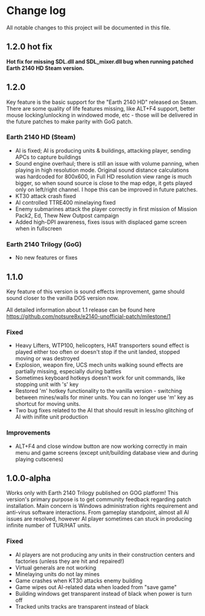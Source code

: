 # Change log

All notable changes to this project will be documented in this file.

## 1.2.0 hot fix

**Hot fix for missing SDL.dll and SDL_mixer.dll bug when running patched Earth 2140 HD Steam version.**

## 1.2.0

Key feature is the basic support for the "Earth 2140 HD" released on Steam. There are some quality of life features missing, like ALT+F4 support, better mouse locking/unlocking in windowed mode, etc - those will be delivered in the future patches to make parity with GoG patch.

### Earth 2140 HD (Steam)
- AI is fixed; AI is producing units & buildings, attacking player, sending APCs to capture buildings
- Sound engine overhaul; there is still an issue with volume panning, when playing in high resolution mode. Original sound distance calculations was hardcoded for 800x600,  in Full HD resolution view range is much bigger, so when sound source is close to the map edge, it gets played only on left/right channel. I hope this can be improved in future patches.
- KT30 attack crash fixed
- AI controlled TTRE400 minelaying fixed
- Enemy submarines attack the player correctly in first mission of Mission Pack2, Ed, Thew New Outpost campaign
- Added high-DPI awareness, fixes issus with displaced game screen when in fullscreen

### Earth 2140 Trilogy (GoG)
- No new features or fixes

## 1.1.0

Key feature of this version is sound effects improvement, game should sound closer to the vanilla DOS version now. 

All detailed information about 1.1 release can be found here https://github.com/notsure8x/e2140-unofficial-patch/milestone/1

### Fixed
- Heavy Lifters, WTP100, helicopters, HAT transporters sound effect is played either too often or doesn't stop if the unit landed, stopped moving or was destroyed
- Explosion, weapon fire, UCS mech units walking sound effects are partially missing, especially during battles
- Sometimes keyboard hotkeys doesn't work for unit commands, like stopping unit with 's' key
- Restored 'm' hotkey functionality to the vanilla version - switching between mines/walls for miner units. You can no longer use 'm' key as shortcut for moving units.
- Two bug fixes related to the AI that should result in less/no glitching of AI with inifite unit production

### Improvements
- ALT+F4 and close window button are now working correctly in main menu and game screens (except unit/building database view and during playing cutscenes)

## 1.0.0-alpha

Works only with Earth 2140 Trilogy published on GOG platform!
This version's primary purpose is to get community feedback regarding patch installation. Main concern is Windows administration rights requirement and anti-virus software interactions. From gameplay standpoint, almost all AI issues are resolved, however AI player sometimes can stuck in producing infinite number of TUR/HAT units.

### Fixed
- AI players are not producing any units in their construction centers and factories (unless they are hit and repaired!)
- Virtual generals are not working
- Minelaying units do not lay mines
- Game crashes when KT30 attacks enemy building
- Game wipes out AI-related data when loaded from "save game"
- Building windows get transparent instead of black when power is turn off
- Tracked units tracks are transparent instead of black